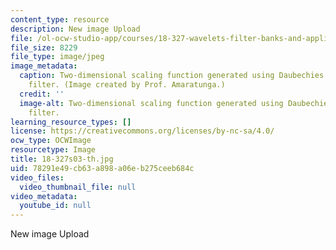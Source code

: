 ```yaml
---
content_type: resource
description: New image Upload
file: /ol-ocw-studio-app/courses/18-327-wavelets-filter-banks-and-applications-spring-2003/78291e49cb63a898a06eb275ceeb684c_18-327s03-th.jpg
file_size: 8229
file_type: image/jpeg
image_metadata:
  caption: Two-dimensional scaling function generated using Daubechies' 4-tap wavelet
    filter. (Image created by Prof. Amaratunga.)
  credit: ''
  image-alt: Two-dimensional scaling function generated using Daubechies' 4-tap wavelet
    filter.
learning_resource_types: []
license: https://creativecommons.org/licenses/by-nc-sa/4.0/
ocw_type: OCWImage
resourcetype: Image
title: 18-327s03-th.jpg
uid: 78291e49-cb63-a898-a06e-b275ceeb684c
video_files:
  video_thumbnail_file: null
video_metadata:
  youtube_id: null
---
```

New image Upload